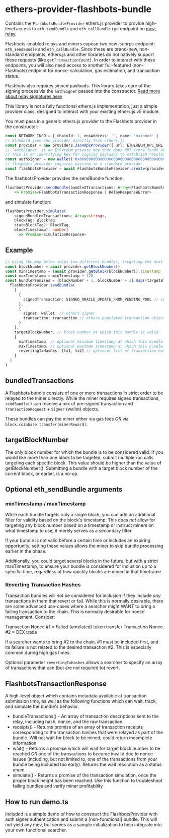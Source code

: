 # ethers-provider-flashbots-bundle

Contains the `FlashbotsBundleProvider` ethers.js provider to provide high-level access to `eth_sendBundle` and `eth_callBundle` rpc endpoint on [mev-relay](https://github.com/flashbots/mev-relay-js).

Flashbots-enabled relays and miners expose two new jsonrpc endpoint: `eth_sendBundle` and `eth_callBundle`. Since these are brand-new, non-standard endpoints, ethers.js and other libraries do not natively support these requests (like `getTransactionCount`). In order to interact with these endpoints, you will also need access to another full-featured (non-Flashbots) endpoint for nonce-calculation, gas estimation, and transaction status.

Flashbots also requires signed payloads. This library takes care of the signing process via the `authSigner` passed into the constructor. [Read more about relay signatures here](https://github.com/flashbots/mev-relay-js#authentication)


This library is not a fully functional ethers.js implementation, just a simple provider class, designed to interact with your existing ethers.js v5 module.

You must pass in a generic ethers.js provider to the Flashbots provider in the constructor:

```ts
const NETWORK_INFO = { chainId: 1, ensAddress: '', name: 'mainnet' }
// Standard json rpc provider directly from ethers.js
const provider = new providers.JsonRpcProvider({ url: ETHEREUM_RPC_URL }, NETWORK_INFO)
// `authSigner` is an Ethereum private key that does NOT store funds and is NOT your bot's primary key.
// This is an identifying key for signing payloads to establish reputation and whitelisting
const authSigner = new Wallet('0x0000000000000000000000000000000000000000000000000000000000000000')
// flashbots provider requires passing in a standard provider
const flashbotsProvider = await FlashbotsBundleProvider.create(provider, authSigner)
```

The flashbotsProvider provides the sendBundle function:

```ts
flashbotsProvider.sendBundle(bundledTransactions: Array<FlashbotsBundleTransaction | FlashbotsBundleRawTransaction>, targetBlockNumber: number)
    => Promise<FlashbotsTransactionResponse | RelayResponseError>
```

and simulate function:

```ts
flashbotsProvider.simulate(
    signedBundledTransactions: Array<string>,
    blockTag: BlockTag,
    stateBlockTag?: BlockTag,
    blockTimestamp?: number)
      => Promise<SimulationResponse>
```

## Example

```ts
// Using the map below ships two different bundles, targeting the next two blocks
const blockNumber = await provider.getBlockNumber()
const minTimestamp = (await provider.getBlock(blockNumber)).timestamp
const maxTimestamp = minTimestamp + 120
const bundlePromises = [blockNumber + 1, blockNumber + 2].map((targetBlockNumber) =>
  flashbotsProvider.sendBundle(
    [
      {
        signedTransaction: SIGNED_ORACLE_UPDATE_FROM_PENDING_POOL // serialized signed transaction hex
      },
      {
        signer: wallet, // ethers signer
        transaction: transaction // ethers populated transaction object
      }
    ],
    targetBlockNumber, // block number at which this bundle is valid
    {
      minTimestamp, // optional minimum timestamp at which this bundle is valid (inclusive)
      maxTimestamp, // optional maximum timestamp at which this bundle is valid (inclusive)
      revertingTxHashes: [tx1, tx2] // optional list of transaction hashes allowed to revert. Without specifying here, any revert invalidates the entire bundle.
    }
  )
)
```

## bundledTransactions

A Flashbots bundle consists of one or more transactions in strict order to be relayed to the miner directly. While the miner requires signed transactions, `sendBundle()` can receive a mix of pre-signed transaction and `TransactionRequest` + `Signer` (wallet) objects.

These bundles can pay the miner either via gas fees _OR_ via `block.coinbase.transfer(minerReward)`.

## targetBlockNumber

The only block number for which the bundle is to be considered valid. If you would like more than one block to be targeted, submit multiple rpc calls targeting each specific block. This value should be higher than the value of getBlockNumber(). Submitting a bundle with a target block number of the current block, or earlier, is a no-op.

## Optional eth_sendBundle arguments

### minTimestamp / maxTimestamp

While each bundle targets only a single block, you can add an additional filter for validity based on the block's timestamp. This does *not* allow for targeting any block number based on a timestamp or instruct miners on what timestamp to use, it merely serves as a secondary filter. 

If your bundle is not valid before a certain time or includes an expiring opportunity, setting these values allows the miner to skip bundle processing earlier in the phase.

Additionally, you could target several blocks in the future, but with a strict maxTimestamp, to ensure your bundle is considered for inclusion up to a specific time, regardless of how quickly blocks are mined in that timeframe.

### Reverting Transaction Hashes

Transaction bundles will not be considered for inclusion if they include *any* transactions in them that revert or fail. While this is normally desirable, there are some advanced use-cases where a searcher might WANT to bring a failing transaction to the chain. This is normally desirable for nonce management. Consider:

Transaction Nonce #1 = Failed (unrelated) token transfer
Transaction Nonce #2 = DEX trade

If a searcher wants to bring #2 to the chain, #1 must be included first, and its failure is not related to the desired transaction #2. This is especially common during high gas times.

Optional parameter `revertingTxHashes` allows a searcher to specify an array of transactions that can (but are not required to) revert.

## FlashbotsTransactionResponse

A high-level object which contains metadata available at transaction submission time, as well as the following functions which can wait, track, and simulate the bundle's behavior.

- bundleTransactions() - An array of transaction descriptions sent to the relay, including hash, nonce, and the raw transaction.
- receipts() - Returns promise of an array of transaction receipts corresponding to the transaction hashes that were relayed as part of the bundle. Will not wait for block to be mined; could return incomplete information
- wait() - Returns a promise which will wait for target block number to be reached _OR_ one of the transactions to become invalid due to nonce-issues (including, but not limited to, one of the transactions from your bundle being included too early). Returns the wait resolution as a status enum
- simulate() - Returns a promise of the transaction simulation, once the proper block height has been reached. Use this function to troubleshoot failing bundles and verify miner profitability

## How to run demo.ts

Included is a simple demo of how to construct the FlashbotsProvider with auth signer authentication and submit a [non-functional] bundle. This will not yield any mev, but serves as a sample initialization to help integrate into your own functional searcher.
